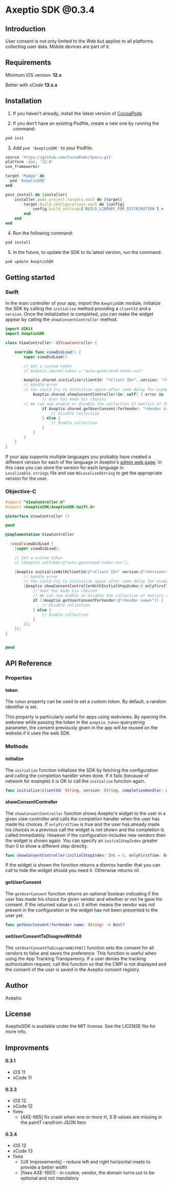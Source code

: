 # Axeptio SDK @0.3.4

## Introduction

User consent is not only limited to the Web but applies to all platforms collecting user data. Mobile devices are part of it.

## Requirements

Minimum iOS version: **12.x**

Better with xCode **13.x.x**

## Installation

1. If you haven’t already, install the latest version of [CocoaPods](https://guides.cocoapods.org/using/getting-started.html#installation).

2. If you don’t have an existing Podfile, create a new one by running the command:

```bash
pod init
```

3. Add `pod 'AxeptioSDK'` to your Podfile:

```ruby
source 'https://github.com/CocoaPods/Specs.git'
platform :ios, '12.0'
use_frameworks!

target 'MyApp' do
  pod 'AxeptioSDK'
end

post_install do |installer|
	installer.pods_project.targets.each do |target|
		target.build_configurations.each do |config|
			config.build_settings['BUILD_LIBRARY_FOR_DISTRIBUTION'] = 'YES'
		end
	end
end
```

4. Run the following command:

```bash
pod install
```

5. In the future, to update the SDK to its latest version, run the command:

```bash
pod update AxeptioSDK
```

## Getting started

### Swift

In the main controller of your app, import the `AxeptioSDK` module, initialize the SDK by calling the `initialize` method providing a `clientId` and a `version`. Once the initialization is completed, you can make the widget appear by calling the `showConsentController` method.

```swift
import UIKit
import AxeptioSDK

class ViewController: UIViewController {

    override func viewDidLoad() {
        super.viewDidLoad()

        // Set a custom token
        // Axeptio.shared.token = "auto-generated-token-xxx"

        Axeptio.shared.initialize(clientId: "<Client ID>", version: "<Version>") { error in
	    // Handle error
	    // You could try to initialize again after some delay for example
            Axeptio.shared.showConsentController(in: self) { error in
                // User has made his choices
		// We can now enable or disable the collection of metrics of the analytics library
                if Axeptio.shared.getUserConsent(forVendor: "<Vendor name>") ?? false {
                    // Disable collection
                } else {
                    // Enable collection
                }
            }
        }
    }
}
```

If your app supports multiple languages you probably have created a different version for each of the language in Axeptio's [admin web page](https://admin.axeptio.eu). In this case you can store the version for each language in `Localizable.strings` file and use `NSLocalizedString` to get the appropriate version for the user.

### Objective-C

```objective-c
#import "ViewController.h"
#import <AxeptioSDK/AxeptioSDK-Swift.h>

@interface ViewController ()

@end

@implementation ViewController

- (void)viewDidLoad {
    [super viewDidLoad];

    // Set a custom token
    // [Axeptio setToken:@"auto-generated-token-xxx"];

    [Axeptio initializeWithClientId:@"<Client ID>" version:@"<Version>" completionHandler:^(NSError *error) {
        // Handle error
        // You could try to initialize again after some delay for example
        [Axeptio showConsentControllerWithInitialStepIndex:0 onlyFirstTime:TRUE in:self animated:YES completionHandler:^(NSError *error) {
            // User has made his choices
            // We can now enable or disable the collection of metrics of the analytics library
            if ([Axeptio getUserConsentForVendor:@"<Vendor name>"]) {
                // Disable collection
            } else {
                // Enable collection
            }
        }];
    }];
}


@end
```

## API Reference

### Properties

#### token

The `token` property can be used to set a custom token. By default, a random identifier is set.

This property is particularly useful for apps using webviews. By opening the webview while passing the token in the `axeptio_token` querystring parameter, the consent previously given in the app will be reused on the website if it uses the web SDK.

### Methods

#### initialize

The `initialize` function initializes the SDK by fetching the configuration and calling the completion handler when done. If it fails (because of network for example) it is OK to call the `initialize` function again.

```swift
func initialize(clientId: String, version: String, completionHandler: @escaping (Error?) -> Void)
```

#### showConsentController

The `showConsentController` function shows Axeptio's widget to the user in a given view controller and calls the completion handler when the user has made his choices. If `onlyFirstTime` is true and the user has already made his choices in a previous call the widget is not shown and the completion is called immediately. However if the configuration includes new vendors then the widget is shown again. You can specify an `initialStepIndex` greater than 0 to show a different step directly.

```swift
func showConsentController(initialStepIndex: Int = 0, onlyFirstTime: Bool = true, in viewController: UIViewController, animated: Bool = true, completionHandler: @escaping (Error?) -> Void) -> (() -> Void)?
```

If the widget is shown the function returns a dismiss handler that you can call to hide the widget should you need it. Otherwise returns nil.

#### getUserConsent

The `getUserConsent` function returns an optional boolean indicating if the user has made his choice for given vendor and whether or not he gave his consent. If the returned value is `nil` it either means the vendor was not present in the configuration or the widget has not been presented to the user yet.

```swift
func getUserConsent(forVendor name: String) -> Bool?
```

#### setUserConsentToDisagreeWithAll

The `setUserConsentToDisagreeWithAll` function sets the consent for all vendors to false and saves the preference. This function is useful when using the App Tracking Transparency. If a user denies the tracking authorization request, call this function so that the CMP is not displayed and the consent of the user is saved in the Axeptio consent registry.

## Author

Axeptio

## License

AxeptioSDK is available under the MIT license. See the LICENSE file for more info.

## Improvments

#### **0.3.1**
- iOS 11
- xCode 11
####  **0.3.3**
- iOS 12 
- xCode 12
- fixes 
	- [AXE-665] fix crash when one or more H, S B values are missing in the paintT ransfrom JSON Item
	
####  **0.3.4**
 - iOS 12
 - xCode 13
 - fixes
 	- [UX Improvements] - reduce left and right horizontal insets to provide a better width
	- [fixes AXE-1601] - in cookie, vendor, the domain turns out to be optional and not mandatory
